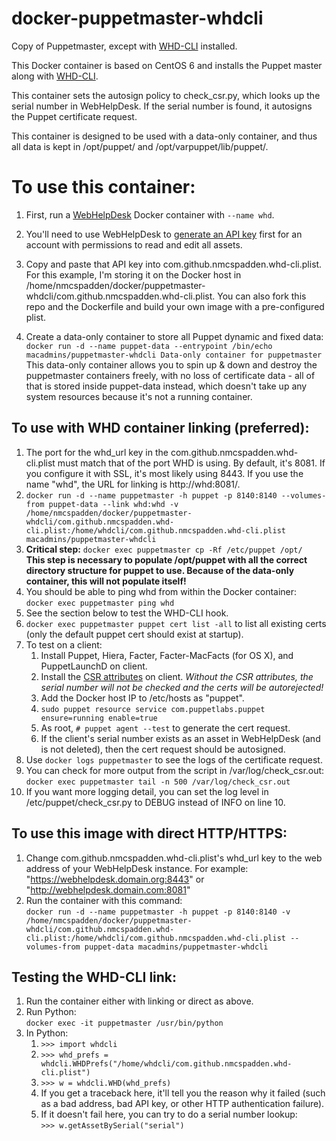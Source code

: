 # docker-puppetmaster-whdcli
Copy of Puppetmaster, except with [WHD-CLI](https://github.com/nmcspadden/WHD-CLI) installed.

This Docker container is based on CentOS 6 and installs the Puppet master along with [WHD-CLI](https://github.com/nmcspadden/WHD-CLI).

This container sets the autosign policy to check_csr.py, which looks up the serial number in WebHelpDesk.  If the serial number is found, it autosigns the Puppet certificate request.

This container is designed to be used with a data-only container, and thus all data is kept in /opt/puppet/ and /opt/varpuppet/lib/puppet/.

To use this container:
====

1.	First, run a [WebHelpDesk](https://registry.hub.docker.com/u/macadmins/whd/) Docker container with `--name whd`.

2.	You'll need to use WebHelpDesk to [generate an API key](http://www.solarwinds.com/documentation/webhelpdesk/docs/whd_api_12.1.0/web%20help%20desk%20api.html#auth-tech-api-key) first for an account with permissions to read and edit all assets.

3.	Copy and paste that API key into com.github.nmcspadden.whd-cli.plist. For this example, I'm storing it on the Docker host in /home/nmcspadden/docker/puppetmaster-whdcli/com.github.nmcspadden.whd-cli.plist.  You can also fork this repo and the Dockerfile and build your own image with a pre-configured plist.

4.	Create a data-only container to store all Puppet dynamic and fixed data:
	`docker run -d --name puppet-data --entrypoint /bin/echo macadmins/puppetmaster-whdcli Data-only container for puppetmaster`  
	This data-only container allows you to spin up & down and destroy the puppetmaster containers freely, with no loss of certificate data - all of that is stored inside puppet-data instead, which doesn't take up any system resources because it's not a running container.


To use with WHD container linking (preferred):
-----
1.	The port for the whd_url key in the com.github.nmcspadden.whd-cli.plist must match that of the port WHD is using.  By default, it's 8081.  If you configure it with SSL, it's most likely using 8443.  If you use the name "whd", the URL for linking is http://whd:8081/.
1.	`docker run -d --name puppetmaster -h puppet -p 8140:8140 --volumes-from puppet-data --link whd:whd -v /home/nmcspadden/docker/puppetmaster-whdcli/com.github.nmcspadden.whd-cli.plist:/home/whdcli/com.github.nmcspadden.whd-cli.plist macadmins/puppetmaster-whdcli`
2.	**Critical step:**
	`docker exec puppetmaster cp -Rf /etc/puppet /opt/`  
	**This step is necessary to populate /opt/puppet with all the correct directory structure for puppet to use.  Because of the data-only container, this will not populate itself!**
3.	You should be able to ping whd from within the Docker container:  
	`docker exec puppetmaster ping whd`
4.	See the section below to test the WHD-CLI hook.
4.	`docker exec puppetmaster puppet cert list -all` to list all existing certs (only the default puppet cert should exist at startup).
5.	To test on a client:
	1.	Install Puppet, Hiera, Facter, Facter-MacFacts (for OS X), and PuppetLaunchD on client.
	2.	Install the [CSR attributes](https://github.com/nmcspadden/Puppet-CSRAttributes) on client. *Without the CSR attributes, the serial number will not be checked and the certs will be autorejected!*
	3.	Add the Docker host IP to /etc/hosts as "puppet".
	4.	`sudo puppet resource service com.puppetlabs.puppet ensure=running enable=true`
	5. 	As root, `# puppet agent --test` to generate the cert request.
	6.	If the client's serial number exists as an asset in WebHelpDesk (and is not deleted), then the cert request should be autosigned.
6.	Use `docker logs puppetmaster` to see the logs of the certificate request.
7.	You can check for more output from the script in /var/log/check_csr.out: `docker exec puppetmaster tail -n 500 /var/log/check_csr.out`
8.	If you want more logging detail, you can set the log level in /etc/puppet/check_csr.py to DEBUG instead of INFO on line 10.

To use this image with direct HTTP/HTTPS:
----


1.	Change com.github.nmcspadden.whd-cli.plist's whd_url key to the web address of your WebHelpDesk instance.  For example: "https://webhelpdesk.domain.org:8443" or "http://webhelpdesk.domain.com:8081"
2.	Run the container with this command:  
	`docker run -d --name puppetmaster -h puppet -p 8140:8140 -v /home/nmcspadden/docker/puppetmaster-whdcli/com.github.nmcspadden.whd-cli.plist:/home/whdcli/com.github.nmcspadden.whd-cli.plist --volumes-from puppet-data macadmins/puppetmaster-whdcli`
	
Testing the WHD-CLI link:
------
1. Run the container either with linking or direct as above.
2. Run Python:  
	`docker exec -it puppetmaster /usr/bin/python`
3. In Python:  
	1.	`>>> import whdcli`
	2.	`>>> whd_prefs = whdcli.WHDPrefs("/home/whdcli/com.github.nmcspadden.whd-cli.plist")`
	3.	`>>> w = whdcli.WHD(whd_prefs)`
	4.	If you get a traceback here, it'll tell you the reason why it failed (such as a bad address, bad API key, or other HTTP authentication failure).
	5.	If it doesn't fail here, you can try to do a serial number lookup:  
		`>>> w.getAssetBySerial("serial")`